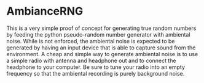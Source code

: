 # AmbianceRNG

This is a very simple proof of concept for generating true random numbers by
feeding the python pseudo-random number generator with ambiental noise.
While is not enforced, the ambiental noise is expected to be generated by
having an input device that is able to capture sound from the environment.
A cheap and simple way to generate ambiental noise is to use a simple radio
with antenna and headphone out and to connect the headphone to your computer.
Be sure to tune your radio into an empty frequency so that the ambiental
recording is purely background noise.
